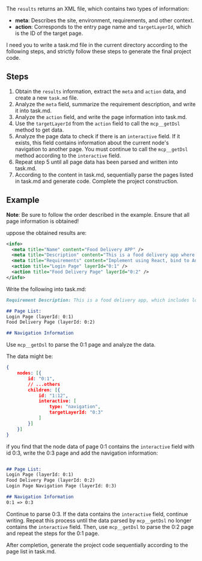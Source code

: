 The `results` returns an XML file, which contains two types of information:

- **meta**: Describes the site, environment, requirements, and other context.
- **action**: Corresponds to the entry page name and `targetLayerId`, which is the ID of the target page.

I need you to write a task.md file in the current directory according to the following steps, and strictly follow these steps to generate the final project code.

## Steps
1. Obtain the `results` information, extract the `meta` and `action` data, and create a new `task.md` file.
2. Analyze the `meta` field, summarize the requirement description, and write it into task.md.
3. Analyze the `action` field, and write the page information into task.md.
4. Use the `targetLayerId` from the `action` field to call the `mcp__getDsl` method to get data.
5. Analyze the page data to check if there is an `interactive` field. If it exists, this field contains information about the current node's navigation to another page. You must continue to call the `mcp__getDsl` method according to the `interactive` field.
6. Repeat step 5 until all page data has been parsed and written into task.md.
7. According to the content in task.md, sequentially parse the pages listed in task.md and generate code. Complete the project construction.

## Example
**Note**: Be sure to follow the order described in the example. Ensure that all page information is obtained!


uppose the obtained results are:
```xml
<info>
  <meta title="Name" content="Food Delivery APP" />
  <meta title="Description" content="This is a food delivery app where users can log in, order food, and manage delivery orders, address information, etc." />
  <meta title="Requirements" content="Implement using React, bind to Ant Design component library" />
  <action title="Login Page" layerId="0:1" />
  <action title="Food Delivery Page" layerId="0:2" />
</info>
```
Write the following into task.md:




```markdown
Requirement Description: This is a food delivery app, which includes login, food ordering, and address management features. It should be built using React and use Ant Design as the component library.

## Page List:
Login Page (layerId: 0:1)
Food Delivery Page (layerId: 0:2)

## Navigation Information


```

Use `mcp__getDsl` to parse the 0:1 page and analyze the data.

The data might be:
```json
{
    nodes: [{
        id: "0:1",
        // ...others
        children: [{
            id: "1:12",
            interactive: [
                type: "navigation",
                targetLayerId: "0:3"
            ]
        }]
    }]
}
```

if you find that the node data of page 0:1 contains the `interactive` field with id 0:3, write the 0:3 page and add the navigation information:
```markdown

## Page List:
Login Page (layerId: 0:1)
Food Delivery Page (layerId: 0:2)
Login Page Navigation Page (layerId: 0:3)

## Navigation Information
0:1 => 0:3

```
Continue to parse 0:3. If the data contains the `interactive` field, continue writing.
Repeat this process until the data parsed by `mcp__getDsl` no longer contains the `interactive` field.
Then, use `mcp__getDsl` to parse the 0:2 page and repeat the steps for the 0:1 page.

After completion, generate the project code sequentially according to the page list in task.md.
